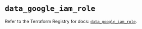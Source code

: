# `data_google_iam_role`

Refer to the Terraform Registry for docs: [`data_google_iam_role`](https://registry.terraform.io/providers/hashicorp/google-beta/6.11.1/docs/data-sources/google_iam_role).
